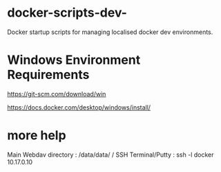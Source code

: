 # docker-scripts-dev-
Docker startup scripts for managing localised docker dev environments.



# Windows Environment Requirements
https://git-scm.com/download/win

https://docs.docker.com/desktop/windows/install/

# more help
Main Webdav directory : /data/data/ <projects> /
SSH Terminal/Putty :  ssh -l docker 10.17.0.10
